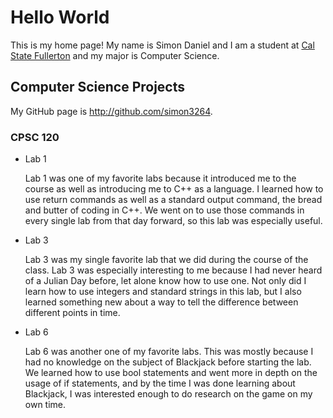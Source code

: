 # Hello World

This is my home page! My name is Simon Daniel and I am a student at [Cal State Fullerton](http://www.fullerton.edu/) and my major is Computer Science.

## Computer Science Projects

My GitHub page is http://github.com/simon3264.

### CPSC 120

* Lab 1

    Lab 1 was one of my favorite labs because it introduced me to the course as well as introducing me to C++ as a language. I learned how to use return commands as well as a standard output command, the bread and butter of coding in C++. We went on to use those commands in every single lab from that day forward, so this lab was especially useful.

* Lab 3

    Lab 3 was my single favorite lab that we did during the course of the class. Lab 3 was especially interesting to me because I had never heard of a Julian Day before, let alone know how to use one. Not only did I learn how to use integers and standard strings in this lab, but I also learned something new about a way to tell the difference between different points in time.


* Lab 6

    Lab 6 was another one of my favorite labs. This was mostly because I had no knowledge on the subject of Blackjack before starting the lab. We learned how to use bool statements and went more in depth on the usage of if statements, and by the time I was done learning about Blackjack, I was interested enough to do research on the game on my own time.
